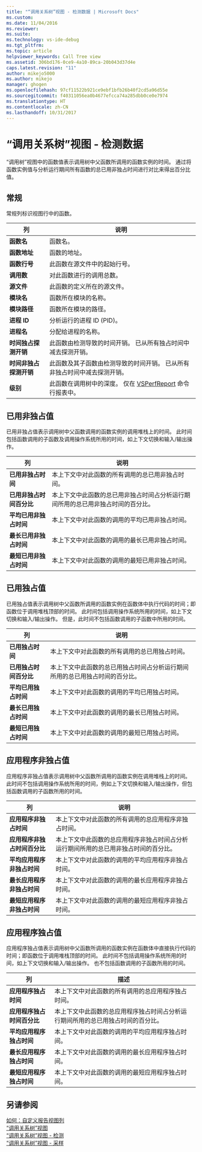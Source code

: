 ```yaml
---
title: "“调用关系树”视图 - 检测数据 | Microsoft Docs"
ms.custom: 
ms.date: 11/04/2016
ms.reviewer: 
ms.suite: 
ms.technology: vs-ide-debug
ms.tgt_pltfrm: 
ms.topic: article
helpviewer_keywords: Call Tree view
ms.assetid: 306bd176-0ce9-4a10-89ca-20b043d37d4e
caps.latest.revision: "11"
author: mikejo5000
ms.author: mikejo
manager: ghogen
ms.openlocfilehash: 97cf11522b921ce9ebf1bfb26b40f2cd5a96d55e
ms.sourcegitcommit: f40311056ea0b4677efcca74a285dbb0ce0e7974
ms.translationtype: HT
ms.contentlocale: zh-CN
ms.lasthandoff: 10/31/2017
---
```

# <a name="call-tree-view---instrumentation-data"></a>“调用关系树”视图 - 检测数据
“调用树”视图中的函数值表示调用树中父函数所调用的函数实例的时间。 通过将函数实例值与分析运行期间所有函数的总已用非独占时间进行对比来得出百分比值。  
  
## <a name="general"></a>常规  
 常规列标识视图行中的函数。  
  
|列|说明|  
|------------|-----------------|  
|**函数名**|函数名。|  
|**函数地址**|函数的地址。|  
|**函数行号**|此函数在源文件中的起始行号。|  
|**调用数**|对此函数进行的调用总数。|  
|**源文件**|此函数的定义所在的源文件。|  
|**模块名**|函数所在模块的名称。|  
|**模块路径**|函数所在模块的路径。|  
|**进程 ID**|分析运行的进程 ID (PID)。|  
|**进程名**|分配给进程的名称。|  
|**时间独占探测开销**|此函数由检测导致的时间开销。 已从所有独占时间中减去探测开销。|  
|**时间非独占探测开销**|此函数及其子函数由检测导致的时间开销。 已从所有非独占时间中减去探测开销。|  
|**级别**|此函数在调用树中的深度。 仅在 [VSPerfReport](../profiling/vsperfreport.md) 命令行报表中。|  
  
## <a name="elapsed-inclusive-values"></a>已用非独占值  
 已用非独占值表示调用树中父函数调用的函数实例的调用堆栈上的时间。 此时间包括函数调用的子函数及调用操作系统所用的时间，如上下文切换和输入/输出操作。  
  
|列|说明|  
|------------|-----------------|  
|**已用非独占时间**|本上下文中对此函数的所有调用的总已用非独占时间。|  
|**已用非独占时间百分比**|本上下文中此函数的总已用非独占时间占分析运行期间所用的总已用非独占时间的百分比。|  
|**平均已用非独占时间**|本上下文中对此函数的调用的平均已用非独占时间。|  
|**最长已用非独占时间**|本上下文中对此函数的调用的最长已用非独占时间。|  
|**最短已用非独占时间**|本上下文中对此函数的调用的最短已用非独占时间。|  
  
## <a name="elapsed-exclusive-values"></a>已用独占值  
 已用独占值表示调用树中父函数所调用的函数实例在函数体中执行代码的时间；即函数位于调用堆栈顶部的时间。 此时间包括调用操作系统所用的时间，如上下文切换和输入/输出操作。 但是，此时间不包括函数调用的子函数中所用的时间。  
  
|列|说明|  
|------------|-----------------|  
|**已用独占时间**|本上下文中对此函数的所有调用的总已用独占时间。|  
|**已用独占时间百分比**|本上下文中此函数的总已用独占时间占分析运行期间所用的总已用独占时间的百分比。|  
|**平均已用独占时间**|本上下文中对此函数的调用的平均已用独占时间。|  
|**最长已用独占时间**|本上下文中对此函数的调用的最长已用独占时间。|  
|**最短已用独占时间**|本上下文中对此函数的调用的最短已用独占时间。|  
  
## <a name="application-inclusive-values"></a>应用程序非独占值  
 应用程序非独占值表示调用树中父函数所调用的函数实例在调用堆栈上的时间。 此时间不包括调用操作系统所用的时间，例如上下文切换和输入/输出操作，但包括函数调用的子函数所用的时间。  
  
|列|说明|  
|------------|-----------------|  
|**应用程序非独占时间**|本上下文中对此函数的所有调用的总应用程序非独占时间。|  
|**应用程序非独占时间百分比**|本上下文中此函数的总应用程序非独占时间占分析运行期间所用的总已用非独占时间的百分比。|  
|**平均应用程序非独占时间**|本上下文中对此函数的调用的平均应用程序非独占时间。|  
|**最长应用程序非独占时间**|本上下文中对此函数的调用的最长应用程序非独占时间。|  
|**最短应用程序非独占时间**|本上下文中对此函数的调用的最短应用程序非独占时间。|  
  
## <a name="application-exclusive-values"></a>应用程序独占值  
 应用程序独占值表示调用树中父函数所调用的函数实例在函数体中直接执行代码的时间；即函数位于调用堆栈顶部的时间。 此时间不包括调用操作系统所用的时间，如上下文切换和输入/输出操作。 也不包括函数调用的子函数所用的时间。  
  
|列|描述|  
|------------|-----------------|  
|**应用程序独占时间**|本上下文中对此函数的所有调用的总应用程序独占时间。|  
|**应用程序独占时间百分比**|本上下文中此函数的总应用程序独占时间占分析运行期间所用的总已用独占时间的百分比。|  
|**平均应用程序独占时间**|本上下文中对此函数的调用的平均应用程序独占时间。|  
|**最长应用程序独占时间**|本上下文中对此函数的调用的最长应用程序独占时间。|  
|**最短应用程序独占时间**|本上下文中对此函数的调用的最短应用程序独占时间。|  
  
## <a name="see-also"></a>另请参阅  
 [如何：自定义报告视图列](../profiling/how-to-customize-report-view-columns.md)   
 [“调用关系树”视图](../profiling/call-tree-view-sampling-data.md)   
 [“调用关系树”视图 - 检测](../profiling/call-tree-view-dotnet-memory-instrumentation-data.md)   
 [“调用关系树”视图 - 采样](../profiling/call-tree-view-dotnet-memory-sampling-data.md)